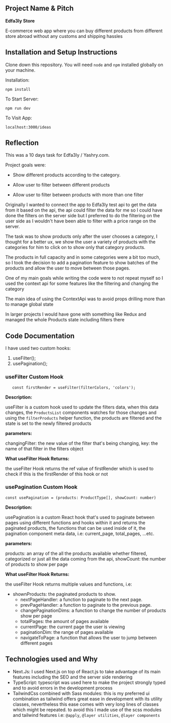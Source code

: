 


## Project Name & Pitch

**Edfa3ly Store**

E-commerce web app where you can buy different products from different store abroad without any customs and shipping hassles


## Installation and Setup Instructions
Clone down this repository. You will need `node` and `npm` installed globally on your machine.

Installation:

`npm install`

To Start Server:

`npm run dev`

To Visit App:

`localhost:3000/ideas`


## Reflection

This was a 10 days task for Edfa3ly / Yashry.com.

Project goals were:

* Show different products according to the category.

* Allow user to filter between different products 

* Allow user to filter between products with more than one filter

Originally I wanted to connect the app to Edfa3ly test api to get the data from it based on the api, 
the api could filter the data for me so I could have done the filters on the server side but I preferred to do the filtering on the user side as I wouldn't have been able to filter with a price range on the server.



The task was to show products only after the user chooses a category, I thought for a better ux, we show the user a variety of products with the categories for him to click on to show only that category products.



The products in full capacity and in some categories were a bit too much, so I took the decision to add a pagination feature to show batches of the products and allow the user to move between those pages.



One of my main goals while writing the code were to not repeat myself so I used the context api for some features like the filtering and changing the category

The main idea of using the ContextApi was to avoid props drilling more than to manage global state

In larger projects I would have gone with something like Redux and managed the whole Products state including filters there


## Code Documentation

I have used two custom hooks:

1. useFilter();
2. usePagination();

### useFilter Custom Hook

`	const firstRender = useFilter(filterColors, 'colors');`

**Description:**

useFilter is a custom hook used to update the filters data, when this data changes, the `ProductsList` components watches for those changes and using the `filterProducts` helper function, the products are filtered and the state is set to the newly filtered products

**parameters:**

changingFilter: the new value of the filter that's being changing,
key: the name of that filter in the filters object

**What useFilter Hook Returns:**

the useFilter Hook returns the ref value of firstRender which is used to check if this is the firstRender of this hook or not

### usePagination Custom Hook

`const usePagination = (products: ProductType[], showCount: number)`

**Description:**

usePagination is a custom React hook that's used to paginate between pages using different functions and hooks within it and returns the paginated products, the functions that can be used inside of it, the pagination component meta data, i.e: current_page, total_pages, ...etc.

**parameters:**

products: an array of the all the products available whether filtered, categorized or just all the data coming from the api,
showCount: the number of products to show per page

**What useFilter Hook Returns:**

the useFilter Hook returns multiple values and functions, i.e:
  * shownProducts: the paginated products to show.
	*	nextPageHandler: a function to paginate to the next page.
	*	prevPageHandler: a function to paginate to the previous page.
	*	changePaginationDims: a function to change the number of products show per page
	*	totalPages: the amount of pages available
	*	currentPage: the current page the user is viewing
	*	paginationDim: the range of pages available
	*	navigateToPage: a function that allows the user to jump between different pages


## Technologies used and Why

* Next.Js: I used Next.js on top of React.js to take advantage of its main features including the SEO and the server side rendering
* TypeScript: typescript was used here to make the project strongly typed and to avoid errors in the development process
* TailwindCss combined with Sass modules: this is my preferred ui combination as tailwind offers great ease in development with its utility classes, nevertheless this ease comes with very long lines of classes which might be repeated. to avoid this I made use of the scss modules and tailwind features i.e: `@apply`, `@layer utilities`, `@layer components`

